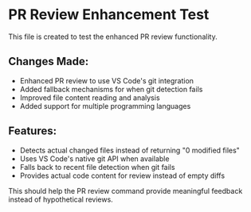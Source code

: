 # PR Review Enhancement Test

This file is created to test the enhanced PR review functionality.

## Changes Made:
- Enhanced PR review to use VS Code's git integration
- Added fallback mechanisms for when git detection fails
- Improved file content reading and analysis
- Added support for multiple programming languages

## Features:
- Detects actual changed files instead of returning "0 modified files"
- Uses VS Code's native git API when available
- Falls back to recent file detection when git fails
- Provides actual code content for review instead of empty diffs

This should help the PR review command provide meaningful feedback instead of hypothetical reviews.
